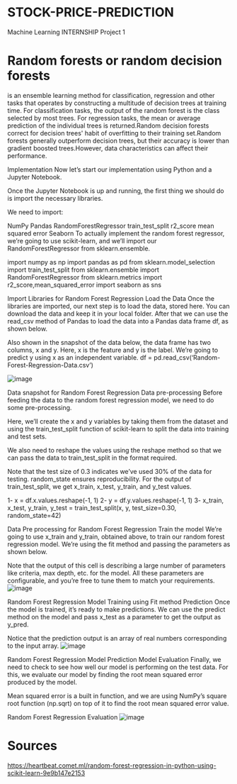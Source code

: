 # STOCK-PRICE-PREDICTION
Machine Learning INTERNSHIP
Project 1


# Random forests or random decision forests
is an ensemble learning method for classification, regression and other tasks that operates by constructing a multitude of decision trees at training time. For classification tasks, the output of the random forest is the class selected by most trees. For regression tasks, the mean or average prediction of the individual trees is returned.Random decision forests correct for decision trees' habit of overfitting to their training set.Random forests generally outperform decision trees, but their accuracy is lower than gradient boosted trees.However, data characteristics can affect their performance.


Implementation
Now let’s start our implementation using Python and a Jupyter Notebook.

Once the Jupyter Notebook is up and running, the first thing we should do is import the necessary libraries.

We need to import:

NumPy
Pandas
RandomForestRegressor
train_test_split
r2_score
mean squared error
Seaborn
To actually implement the random forest regressor, we’re going to use scikit-learn, and we’ll import our RandomForestRegressor from sklearn.ensemble.

import numpy as np
import pandas as pd
from sklearn.model_selection import train_test_split
from sklearn.ensemble import RandomForestRegressor
from sklearn.metrics import r2_score,mean_squared_error
import seaborn as sns

Import Libraries for Random Forest Regression
Load the Data
Once the libraries are imported, our next step is to load the data, stored here. You can download the data and keep it in your local folder. After that we can use the read_csv method of Pandas to load the data into a Pandas data frame df, as shown below.

Also shown in the snapshot of the data below, the data frame has two columns, x and y. Here, x is the feature and y is the label. We’re going to predict y using x as an independent variable.
df = pd.read_csv(‘Random-Forest-Regression-Data.csv’)

![image](https://user-images.githubusercontent.com/91394241/217531933-18d681cb-cfe8-40fb-b991-eb20b4470c5e.png)



Data snapshot for Random Forest Regression
Data pre-processing
Before feeding the data to the random forest regression model, we need to do some pre-processing.

Here, we’ll create the x and y variables by taking them from the dataset and using the train_test_split function of scikit-learn to split the data into training and test sets.

We also need to reshape the values using the reshape method so that we can pass the data to train_test_split in the format required.

Note that the test size of 0.3 indicates we’ve used 30% of the data for testing. random_state ensures reproducibility. For the output of train_test_split, we get x_train, x_test, y_train, and y_test values.

1-    x = df.x.values.reshape(-1, 1)
2-    y = df.y.values.reshape(-1, 1)
3-    x_train, x_test, y_train, y_test = train_test_split(x, y, test_size=0.30, random_state=42)


Data Pre processing for Random Forest Regression
Train the model
We’re going to use x_train and y_train, obtained above, to train our random forest regression model. We’re using the fit method and passing the parameters as shown below.

Note that the output of this cell is describing a large number of parameters like criteria, max depth, etc. for the model. All these parameters are configurable, and you’re free to tune them to match your requirements.
![image](https://user-images.githubusercontent.com/91394241/217531796-d275a53f-8cc2-4694-a481-19d42ca86eff.png)


Random Forest Regression Model Training using Fit method
Prediction
Once the model is trained, it’s ready to make predictions. We can use the predict method on the model and pass x_test as a parameter to get the output as y_pred.

Notice that the prediction output is an array of real numbers corresponding to the input array.
![image](https://user-images.githubusercontent.com/91394241/217531714-c2a4767d-241b-46e5-b882-1754a8fb4506.png)



Random Forest Regression Model Prediction
Model Evaluation
Finally, we need to check to see how well our model is performing on the test data. For this, we evaluate our model by finding the root mean squared error produced by the model.

Mean squared error is a built in function, and we are using NumPy’s square root function (np.sqrt) on top of it to find the root mean squared error value.


Random Forest Regression Evaluation
![image](https://user-images.githubusercontent.com/91394241/217531564-83d5a893-1ba3-4eae-827a-671e9de9db69.png)





# Sources
https://heartbeat.comet.ml/random-forest-regression-in-python-using-scikit-learn-9e9b147e2153

